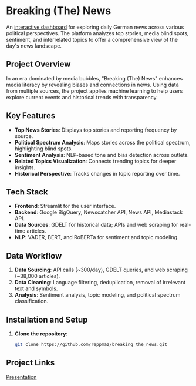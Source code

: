 # Breaking (The) News

An [interactive dashboard](https://breakingthenews.streamlit.app/) for exploring daily German news across various political perspectives. The platform analyzes top stories, media blind spots, sentiment, and interrelated topics to offer a comprehensive view of the day's news landscape.

## Project Overview

In an era dominated by media bubbles, "Breaking (The) News" enhances media literacy by revealing biases and connections in news. Using data from multiple sources, the project applies machine learning to help users explore current events and historical trends with transparency.

## Key Features

- **Top News Stories**: Displays top stories and reporting frequency by source.
- **Political Spectrum Analysis**: Maps stories across the political spectrum, highlighting blind spots.
- **Sentiment Analysis**: NLP-based tone and bias detection across outlets.
- **Related Topics Visualization**: Connects trending topics for deeper insights.
- **Historical Perspective**: Tracks changes in topic reporting over time.

## Tech Stack

- **Frontend**: Streamlit for the user interface.
- **Backend**: Google BigQuery, Newscatcher API, News API, Mediastack API.
- **Data Sources**: GDELT for historical data; APIs and web scraping for real-time articles.
- **NLP**: VADER, BERT, and RoBERTa for sentiment and topic modeling.

## Data Workflow

1. **Data Sourcing**: API calls (~300/day), GDELT queries, and web scraping (~38,000 articles).
2. **Data Cleaning**: Language filtering, deduplication, removal of irrelevant text and symbols.
3. **Analysis**: Sentiment analysis, topic modeling, and political spectrum classification.

## Installation and Setup

1. **Clone the repository**:
   ```bash
   git clone https://github.com/reppmaz/breaking_the_news.git

## Project Links

[Presentation](https://docs.google.com/presentation/d/1lxwm64N-_AGfRvqF-qgQeYougpIizXZ4liRcaKDkHQo/edit?usp=sharing)
